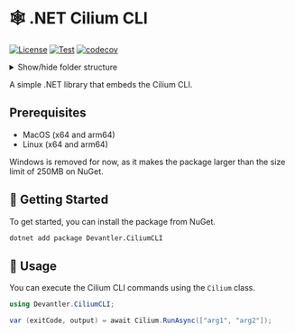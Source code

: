 # 🕸️ .NET Cilium CLI

[![License](https://img.shields.io/badge/License-Apache_2.0-blue.svg)](https://opensource.org/licenses/Apache-2.0)
[![Test](https://github.com/devantler-tech/dotnet-cilium-cli/actions/workflows/test.yaml/badge.svg)](https://github.com/devantler-tech/dotnet-cilium-cli/actions/workflows/test.yaml)
[![codecov](https://codecov.io/gh/devantler-tech/dotnet-cilium-cli/graph/badge.svg?token=RhQPb4fE7z)](https://codecov.io/gh/devantler-tech/dotnet-cilium-cli)

<details>
  <summary>Show/hide folder structure</summary>

<!-- readme-tree start -->
```
.
├── .github
│   ├── scripts
│   └── workflows
├── src
│   └── Devantler.CiliumCLI
│       └── runtimes
│           ├── linux-arm64
│           │   └── native
│           ├── linux-x64
│           │   └── native
│           ├── osx-arm64
│           │   └── native
│           └── osx-x64
│               └── native
└── tests
    └── Devantler.CiliumCLI.Tests
        └── CiliumTests

18 directories
```
<!-- readme-tree end -->

</details>

A simple .NET library that embeds the Cilium CLI.

## Prerequisites

- MacOS (x64 and arm64)
- Linux (x64 and arm64)

Windows is removed for now, as it makes the package larger than the size limit of 250MB on NuGet.

## 🚀 Getting Started

To get started, you can install the package from NuGet.

```bash
dotnet add package Devantler.CiliumCLI
```

## 📝 Usage

You can execute the Cilium CLI commands using the `Cilium` class.

```csharp
using Devantler.CiliumCLI;

var (exitCode, output) = await Cilium.RunAsync(["arg1", "arg2"]);
```
